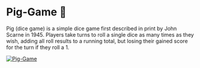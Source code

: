 # Pig-Game 🐷

Pig (dice game) is a simple dice game first described in print by John Scarne in 1945.
Players take turns to roll a single dice as many times as they wish, adding all roll results to a running total, but losing their gained score for the turn if they roll a 1.

<a href="[img/pig-game-demo.png]">
    <img src="![img/pig-game-demo.png](https://shakiba-vakili.github.io/Pig-Game/)" alt="Pig-Game" title="Pig-Game"  />
</a>
